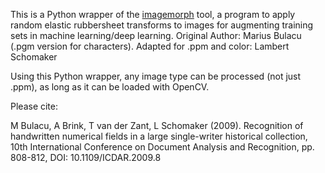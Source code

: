 This is a Python wrapper of the
[imagemorph](https://github.com/GrHound/imagemorph.c) tool, a program to apply
random elastic rubbersheet  transforms to images for  augmenting training sets
in machine learning/deep learning. Original Author: Marius Bulacu (.pgm version
for characters). Adapted for .ppm and color: Lambert Schomaker

Using this Python wrapper, any image type can be processed (not just .ppm), as
long as it can be loaded with OpenCV.

Please cite:

M Bulacu, A Brink, T van der Zant, L Schomaker (2009).
Recognition of handwritten numerical fields in a 
large single-writer historical collection,
10th International Conference on Document Analysis and Recognition, 
pp. 808-812, DOI: 10.1109/ICDAR.2009.8 
